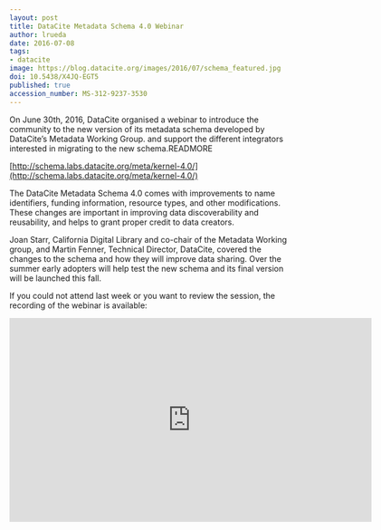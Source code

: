 ```yaml
---
layout: post
title: DataCite Metadata Schema 4.0 Webinar
author: lrueda
date: 2016-07-08
tags:
- datacite
image: https://blog.datacite.org/images/2016/07/schema_featured.jpg
doi: 10.5438/X4JQ-EGT5
published: true
accession_number: MS-312-9237-3530
---
```

On June 30th, 2016, DataCite organised a webinar to introduce the community to the new version of its metadata schema developed by DataCite’s Metadata Working Group.  and support the different integrators interested in migrating to the new schema.READMORE

[http://schema.labs.datacite.org/meta/kernel-4.0/](http://schema.labs.datacite.org/meta/kernel-4.0/)

The DataCite Metadata Schema 4.0 comes with improvements to name identifiers, funding information, resource types, and other modifications. These changes are important in improving data discoverability and reusability, and helps to grant proper credit to data creators.

Joan Starr, California Digital Library and co-chair of the Metadata Working group, and Martin Fenner, Technical Director, DataCite, covered the changes to the schema and how they will improve data sharing. Over the summer early adopters will help test the new schema and its final version will be launched this fall.

If you could not attend last week or you want to review the session, the recording of the webinar is available:

<iframe src="https://player.vimeo.com/video/172929697" width="640" height="360" frameborder="0" webkitallowfullscreen mozallowfullscreen allowfullscreen></iframe>

